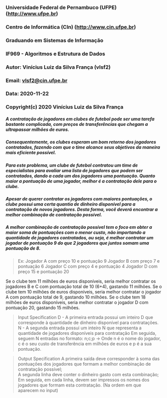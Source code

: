 ### Universidade Federal de Pernambuco (UFPE) (http://www.ufpe.br)
### Centro de Informática (CIn) (http://www.cin.ufpe.br)
### Graduando em Sistemas de Informação
### IF969 - Algoritmos e Estrutura de Dados

### Autor: Vinícius Luiz da Silva França (vlsf2)
### Email: vlsf2@cin.ufpe.br
### Data: 2020-11-22

### Copyright(c) 2020 Vinícius Luiz da Silva França


##### A contratação de jogadores em clubes de futebol pode ser uma tarefa bastante complicada, com preços de transferências que chegam a ultrapassar milhões de euros.
##### Consequentemente, os clubes esperam um bom retorno dos jogadores contratados, fazendo com que o time alcance seus objetivos da maneira mais eficiente possível.
##### Para este problema, um clube de futebol contratou um time de especialistas para avaliar uma lista de jogadores que podem ser contratados, dando a cada um dos jogadores uma pontuação. Quanto maior a pontuação de uma jogador, melhor é a contratação dele para o clube.
##### Apesar de querer contratar os jogadores com maiores pontuações, o clube possui uma certa quantia de dinheiro disponível para a contratação de novos jogadores. Desta forma, você deverá encontrar a melhor combinação de contratação possível.
##### A melhor combinação de contratação possível tem o foco em obter a maior soma de pontuações com o menor custo, não importando a quantidade de jogadores contratados, ou seja, é melhor contratar um jogador de pontuação 9 do que 2 jogadores que juntos somam uma pontuação de 8.

> Ex:
Jogador A com preço 10 e pontuação 9
Jogador B com preço 7 e pontuação 6
Jogador C com preço 4 e pontuação 4
Jogador D com preço 15 e pontuação 20

Se o clube tem 11 milhões de euros disponíveis, seria melhor contratar os jogadores B e C com pontuação total de 10 (6+4), gastando 11 milhões.
Se o clube tem 10 milhões de euros disponíveis, seria melhor contratar o jogador A com pontuação total de 9, gastando 10 milhões.
Se o clube tem 18 milhões de euros disponíveis, seria melhor contratar o jogador D com pontuação 20, gastando 15 milhões.

> Input Specification
D - A primeira entrada possui um inteiro D que corresponde à quantidade de dinheiro disponível para contratações.
N - A segunda entrada possui um inteiro N que representa a quantidade de jogadores disponíveis para contratação Em seguida, seguem N entradas no formato:
n;c;p -> Onde n é o nome do jogador, c é o seu custo de transferência em milhões de euros e p é a sua pontuação.

> Output Specification
A primeira saída deve corresponder à soma das pontuações dos jogadores que formam a melhor combinação de contratação possível;	
A segunda linha deve conter o dinheiro gasto com esta combinação;
Em seguida, em cada linha, devem ser impressos os nomes dos jogadores que formam esta contratação. (Na ordem em que aparecem no input)